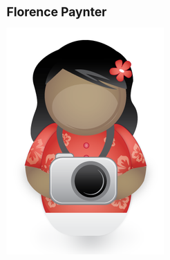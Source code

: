 <!-- SPDX-License-Identifier: CC-BY-4.0 -->
<!-- Copyright Contributors to the ODPi Data Governance project. -->

# Florence Paynter

![Icon](florence-paynter.png)
